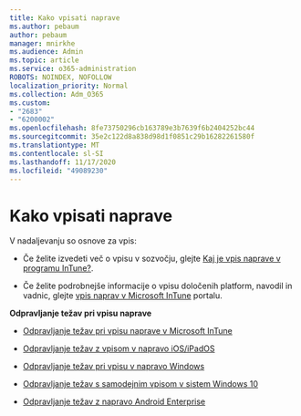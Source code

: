 ```yaml
---
title: Kako vpisati naprave
ms.author: pebaum
author: pebaum
manager: mnirkhe
ms.audience: Admin
ms.topic: article
ms.service: o365-administration
ROBOTS: NOINDEX, NOFOLLOW
localization_priority: Normal
ms.collection: Adm_O365
ms.custom:
- "2683"
- "6200002"
ms.openlocfilehash: 8fe73750296cb163789e3b7639f6b2404252bc44
ms.sourcegitcommit: 35e2c122d8a838d98d1f0851c29b16282261580f
ms.translationtype: MT
ms.contentlocale: sl-SI
ms.lasthandoff: 11/17/2020
ms.locfileid: "49089230"
---
```

# <a name="how-to-enroll-devices"></a>Kako vpisati naprave

V nadaljevanju so osnove za vpis:

- Če želite izvedeti več o vpisu v sozvočju, glejte [Kaj je vpis naprave v programu InTune?](https://docs.microsoft.com/mem/intune/enrollment/device-enrollment).

- Če želite podrobnejše informacije o vpisu določenih platform, navodil in vadnic, glejte [vpis naprav v Microsoft InTune](https://docs.microsoft.com/mem/intune/enrollment/) portalu.

**Odpravljanje težav pri vpisu naprave**

- [Odpravljanje težav pri vpisu naprave v Microsoft InTune](https://docs.microsoft.com/mem/intune/enrollment/troubleshoot-device-enrollment-in-intune)

- [Odpravljanje težav z vpisom v napravo iOS/iPadOS](https://docs.microsoft.com/mem/intune/enrollment/troubleshoot-ios-enrollment-errors)

- [Odpravljanje težav pri vpisu v napravo Windows](https://docs.microsoft.com/mem/intune/enrollment/troubleshoot-windows-enrollment-errors)

- [Odpravljanje težav s samodejnim vpisom v sistem Windows 10](https://docs.microsoft.com/mem/intune/enrollment/troubleshoot-windows-auto-enrollment)

- [Odpravljanje težav z napravo Android Enterprise](https://docs.microsoft.com/mem/intune/enrollment/troubleshoot-android-enrollment)


